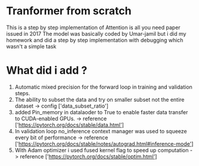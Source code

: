 # Tranformer from scratch

This is a step by step implementation of Attention is all you need paper issued in 2017
The model was basically coded by Umar-jamil but i did my homework and did a step by step implementation with debugging which wasn't a simple task

# What did i add ?

1. Automatic mixed precision for the forward loop in training and validation steps.
2. The ability to subset the data and try on smaller subset not the entire dataset -> config ['data_subset_ratio']
3. added Pin_memory in datalaoder to True to enable faster data transfer to CUDA-enabled GPUs. -> reference ['https://pytorch.org/docs/stable/data.html']
4. In validation loop no_inference context manager was used to squeeze every bit of performance -> reference ['https://pytorch.org/docs/stable/notes/autograd.html#inference-mode']
5. With Adam optimizer i used fused kernel flag to speed up computation -> reference ['https://pytorch.org/docs/stable/optim.html']

